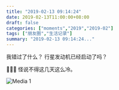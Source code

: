 ```yaml
---
title: "2019-02-13 09:14:24"
date: 2019-02-13T11:00:00+08:00
draft: false
categories: ["moments","2019","2019-02"]
tags: ["朋友圈","生活记录"]
summary: "2019-02-13 09:14:24..."
---
```


我错过了什么？
行星发动机已经启动了吗？

🥶🥶🥶
怪说不得这几天这么冷。

![Media 1](/Moments/photos/2019-02-13/201902130914240.jpg)

